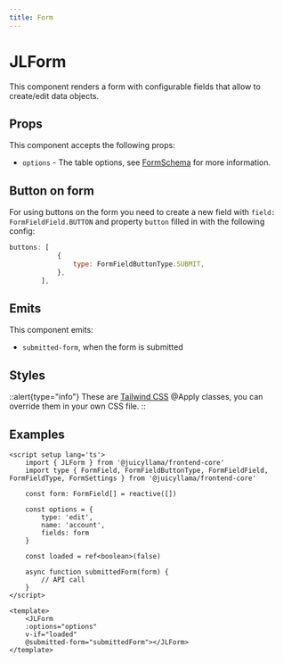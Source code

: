 ```yaml
---
title: Form
---
```


# JLForm

This component renders a form with configurable fields that allow to create/edit data objects.

## Props

This component accepts the following props:

- `options` - The table options, see [FormSchema](/frontend/core/types/form) for more information.

## Button on form

For using buttons on the form you need to create a new field with `field: FormFieldField.BUTTON` and property `button` filled in with the following config:

```js
buttons: [
            {
                type: FormFieldButtonType.SUBMIT,
            },
        ],
```

## Emits

This component emits:

- `submitted-form`, when the form is submitted

## Styles

::alert{type="info"}
These are [Tailwind CSS](https://tailwindcss.com/docs/reusing-styles#extracting-classes-with-apply) @Apply classes, you can override them in your own CSS file.
::

## Examples

```vue
<script setup lang='ts'>
    import { JLForm } from '@juicyllama/frontend-core'
    import type { FormField, FormFieldButtonType, FormFieldField, FormFieldType, FormSettings } from '@juicyllama/frontend-core'

    const form: FormField[] = reactive([])

    const options = {
        type: 'edit',
        name: 'account',
        fields: form
    }

    const loaded = ref<boolean>(false)

    async function submittedForm(form) {
        // API call
    }
</script>

<template>
    <JLForm
    :options="options"
    v-if="loaded"
    @submitted-form="submittedForm"></JLForm>
</template>

```
